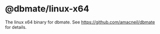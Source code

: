 # @dbmate/linux-x64

The linux x64 binary for dbmate. See https://github.com/amacneil/dbmate for details.

